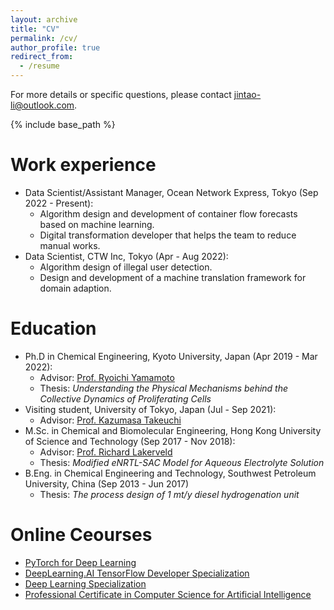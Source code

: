 ```yaml
---
layout: archive
title: "CV"
permalink: /cv/
author_profile: true
redirect_from:
  - /resume
---
```


For more details or specific questions, please contact jintao-li@outlook.com.
<!-- [CV as July 2021](https://hkustconnect-my.sharepoint.com/:b:/g/personal/jlids_connect_ust_hk/EeQDu_R6APxEgrc1h0xlvnsBZlrntQ8WbER7wZNpdNR0rA?e=u5wDYr). -->

{% include base_path %}

Work experience
======
* Data Scientist/Assistant Manager, Ocean Network Express, Tokyo (Sep 2022 - Present):
  * Algorithm design and development of container flow forecasts based on machine learning.
  * Digital transformation developer that helps the team to reduce manual works.
* Data Scientist, CTW Inc, Tokyo (Apr - Aug 2022):
  * Algorithm design of illegal user detection.
  * Design and development of a machine translation framework for domain adaption.


Education
======
* Ph.D in Chemical Engineering, Kyoto University, Japan (Apr 2019 - Mar 2022):
  * Advisor: [Prof. Ryoichi Yamamoto](https://www-tph.cheme.kyoto-u.ac.jp)
  * Thesis: *Understanding the Physical Mechanisms behind the Collective Dynamics of Proliferating Cells*
  <!--* Developed a particle-based modeling program as each particle can be simulated as a cell, with the behaviors of cell growth, division and apoptosis.
  * Studied the role of cell cycle under the behaviors of proliferating cell colonies and cell competition. -->
* Visiting student, University of Tokyo, Japan (Jul - Sep 2021):
  * Advisor: [Prof. Kazumasa Takeuchi](http://lab.kaztake.org/index.html)
* M.Sc. in Chemical and Biomolecular Engineering, Hong Kong University of Science and Technology (Sep 2017 - Nov 2018):
  * Advisor: [Prof. Richard Lakerveld](http://kelakerveld.people.ust.hk)
  * Thesis: *Modified eNRTL-SAC Model for Aqueous Electrolyte Solution*
  <!--* Revisited the thermodynamic models and established the solubility function with pH.
  * Applied modeling to pH-control process design to improve solubility of pharmaceuticals. -->
* B.Eng. in Chemical Engineering and Technology, Southwest Petroleum University, China (Sep 2013 - Jun 2017)
  * Thesis: *The process design of 1 mt/y diesel hydrogenation unit*
  <!-- * Trained aes a chemical engineer with a focus on computer-aid process system engineering. -->

Online Ceourses
======
* [PyTorch for Deep Learning](https://www.icloud.com/iclouddrive/098bnLVQJf1N2GakBXc6_Voug#python-for-deep-learning-zero-to-mastery)
  <!--* by Zero To Mastery Academy.
  * Issued Aug 2022.-->
* [DeepLearning.AI TensorFlow Developer Specialization](https://www.coursera.org/account/accomplishments/specialization/certificate/H6TDQVQS266U)
  <!--* by Coursera.
  * Issued Jan 2021. -->
* [Deep Learning Specialization](https://www.coursera.org/account/accomplishments/specialization/certificate/WDVPUYTPNS98)
  <!--* by Coursera.
  * Issued Oct 2020.-->
* [Professional Certificate in Computer Science for Artificial Intelligence](https://credentials.edx.org/credentials/bf0c2d7654be4553b79f352375e05506/)
  <!--* by edX.
  * Issued Sep 2020.-->


<!-- Service and leadership
======
* Currently signed in to 43 different slack teams -->

